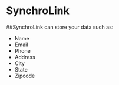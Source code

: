 # SynchroLink
##SynchroLink can store your data such as:
- Name
- Email
- Phone
- Address
- City
- State
- Zipcode
